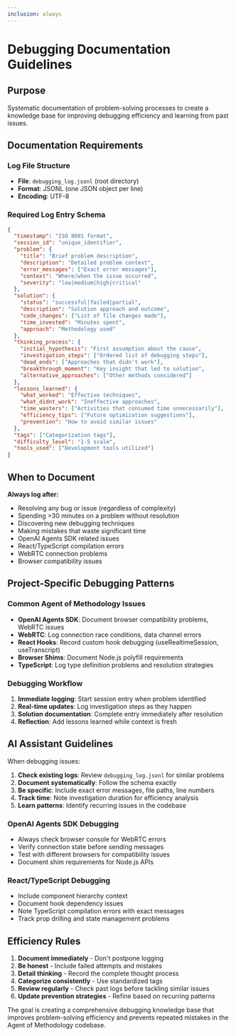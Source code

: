 ```yaml
---
inclusion: always
---
```


# Debugging Documentation Guidelines

## Purpose
Systematic documentation of problem-solving processes to create a knowledge base for improving debugging efficiency and learning from past issues.

## Documentation Requirements

### Log File Structure
- **File**: `debugging_log.jsonl` (root directory)
- **Format**: JSONL (one JSON object per line)
- **Encoding**: UTF-8

### Required Log Entry Schema
```json
{
  "timestamp": "ISO 8601 format",
  "session_id": "unique_identifier",
  "problem": {
    "title": "Brief problem description",
    "description": "Detailed problem context",
    "error_messages": ["Exact error messages"],
    "context": "Where/when the issue occurred",
    "severity": "low|medium|high|critical"
  },
  "solution": {
    "status": "successful|failed|partial",
    "description": "Solution approach and outcome",
    "code_changes": ["List of file changes made"],
    "time_invested": "Minutes spent",
    "approach": "Methodology used"
  },
  "thinking_process": {
    "initial_hypothesis": "First assumption about the cause",
    "investigation_steps": ["Ordered list of debugging steps"],
    "dead_ends": ["Approaches that didn't work"],
    "breakthrough_moment": "Key insight that led to solution",
    "alternative_approaches": ["Other methods considered"]
  },
  "lessons_learned": {
    "what_worked": "Effective techniques",
    "what_didnt_work": "Ineffective approaches",
    "time_wasters": ["Activities that consumed time unnecessarily"],
    "efficiency_tips": ["Future optimization suggestions"],
    "prevention": "How to avoid similar issues"
  },
  "tags": ["Categorization tags"],
  "difficulty_level": "1-5 scale",
  "tools_used": ["Development tools utilized"]
}
```

## When to Document

**Always log after:**
- Resolving any bug or issue (regardless of complexity)
- Spending >30 minutes on a problem without resolution
- Discovering new debugging techniques
- Making mistakes that waste significant time
- OpenAI Agents SDK related issues
- React/TypeScript compilation errors
- WebRTC connection problems
- Browser compatibility issues

## Project-Specific Debugging Patterns

### Common Agent of Methodology Issues
- **OpenAI Agents SDK**: Document browser compatibility problems, WebRTC issues
- **WebRTC**: Log connection race conditions, data channel errors
- **React Hooks**: Record custom hook debugging (useRealtimeSession, useTranscript)
- **Browser Shims**: Document Node.js polyfill requirements
- **TypeScript**: Log type definition problems and resolution strategies

### Debugging Workflow
1. **Immediate logging**: Start session entry when problem identified
2. **Real-time updates**: Log investigation steps as they happen
3. **Solution documentation**: Complete entry immediately after resolution
4. **Reflection**: Add lessons learned while context is fresh

## AI Assistant Guidelines

When debugging issues:
1. **Check existing logs**: Review `debugging_log.jsonl` for similar problems
2. **Document systematically**: Follow the schema exactly
3. **Be specific**: Include exact error messages, file paths, line numbers
4. **Track time**: Note investigation duration for efficiency analysis
5. **Learn patterns**: Identify recurring issues in the codebase

### OpenAI Agents SDK Debugging
- Always check browser console for WebRTC errors
- Verify connection state before sending messages
- Test with different browsers for compatibility issues
- Document shim requirements for Node.js APIs

### React/TypeScript Debugging
- Include component hierarchy context
- Document hook dependency issues
- Note TypeScript compilation errors with exact messages
- Track prop drilling and state management problems

## Efficiency Rules

1. **Document immediately** - Don't postpone logging
2. **Be honest** - Include failed attempts and mistakes
3. **Detail thinking** - Record the complete thought process
4. **Categorize consistently** - Use standardized tags
5. **Review regularly** - Check past logs before tackling similar issues
6. **Update prevention strategies** - Refine based on recurring patterns

The goal is creating a comprehensive debugging knowledge base that improves problem-solving efficiency and prevents repeated mistakes in the Agent of Methodology codebase.